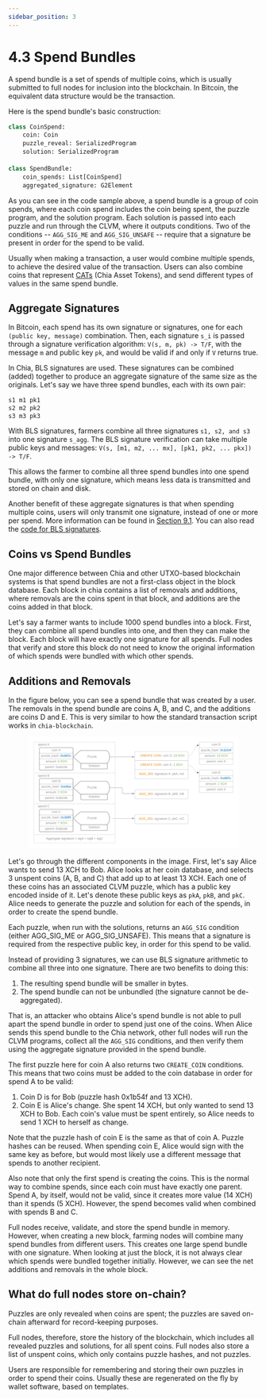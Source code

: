 ```yaml
---
sidebar_position: 3
---
```


# 4.3 Spend Bundles

A spend bundle is a set of spends of multiple coins, which is usually submitted to full nodes for inclusion into the blockchain. In Bitcoin, the equivalent data structure would be the transaction.

Here is the spend bundle's basic construction:

```python
class CoinSpend:
    coin: Coin
    puzzle_reveal: SerializedProgram
    solution: SerializedProgram

class SpendBundle:
    coin_spends: List[CoinSpend]
    aggregated_signature: G2Element
```

As you can see in the code sample above, a spend bundle is a group of coin spends, where each coin spend includes the coin being spent, the puzzle program, and the solution program. Each solution is passed into each puzzle and run through the CLVM, where it outputs conditions. Two of the conditions -- `AGG_SIG_ME` and `AGG_SIG_UNSAFE` -- require
that a signature be present in order for the spend to be valid.

Usually when making a transaction, a user would combine multiple spends, to achieve the desired value of the transaction. Users can also combine coins that represent [CATs](https://chialisp.com/docs/puzzles/cats) (Chia Asset Tokens), and send different types of values in the same spend bundle.

## Aggregate Signatures
In Bitcoin, each spend has its own signature or signatures, one for each `(public key, message)` combination. Then, each signature `s_i` is passed through a signature verification algorithm: `V(s, m, pk) -> T/F`, with the message `m` and public key `pk`, and would be valid if and only if `V` returns true.

In Chia, BLS signatures are used. These signatures can be combined (added) together to produce an aggregate signature of the same size as the originals. Let's say we have three spend bundles, each with its own pair:
```
s1 m1 pk1
s2 m2 pk2
s3 m3 pk3
```

With BLS signatures, farmers combine all three signatures `s1, s2, and s3` into one signature `s_agg`. The BLS signature verification can take multiple public keys and messages: `V(s, [m1, m2, ... mx], [pk1, pk2, ... pkx]) -> T/F`.

This allows the farmer to combine all three spend bundles into one spend bundle, with only one signature, which means less data is transmitted and stored on chain and disk.

Another benefit of these aggregate signatures is that when spending multiple coins, users will only transmit one signature, instead of one or more per spend. More information can be found in [Section 9.1](/docs/09keys/keys-and-signatures "Section 9.1: Keys and Signatures"). You can also read the [code for BLS signatures](https://github.com/Chia-Network/bls-signatures).


## Coins vs Spend Bundles
One major difference between Chia and other UTXO-based blockchain systems is that spend bundles are not a first-class object in the block database. Each block in chia contains a list of removals and additions, where removals are the coins spent in that block, and additions are the coins added in that block.

Let's say a farmer wants to include 1000 spend bundles into a block. First, they can combine all spend bundles into one, and then they can make the block. Each block will have exactly one signature for all spends. Full nodes that verify and store this block do not need to know the original information of which spends were bundled with which other spends.

## Additions and Removals

In the figure below, you can see a spend bundle that was created by a user. The removals in the spend bundle are coins A, B, and C, and the additions are coins D and E. This is very similar to how the standard transaction script works in `chia-blockchain`.

<figure>
<img src="/img/spend_bundle.png" alt="drawing"/>
</figure>

Let's go through the different components in the image. First, let's say Alice wants to send 13 XCH to Bob. Alice looks at her coin database, and selects 3 unspent coins (A, B, and C) that add up to at least 13 XCH. Each one of these coins has an associated CLVM puzzle, which has a public key encoded inside of it. Let's denote these public keys as `pkA`, `pkB`, and `pkC`.  Alice needs to generate the puzzle and solution for each of the
spends, in order to create the spend bundle.

Each puzzle, when run with the solutions, returns an `AGG_SIG` condition (either AGG_SIG_ME or AGG_SIG_UNSAFE). This means that a signature is required from the respective public key, in order for this spend to be valid.

Instead of providing 3 signatures, we can use BLS signature arithmetic to combine all three into one signature. There are two benefits to doing this:

1. The resulting spend bundle will be smaller in bytes.
2. The spend bundle can not be unbundled (the signature cannot be de-aggregated).

That is, an attacker who obtains Alice's spend bundle is not able to pull apart the spend bundle in order to spend just one of the coins. When Alice sends this spend bundle to the Chia network, other full nodes will run the CLVM programs, collect all the `AGG_SIG` conditions, and then verify them using the aggregate signature provided in the spend bundle.

The first puzzle here for coin A also returns two `CREATE_COIN` conditions. This means that two coins must be added to the coin database in order for spend A to be valid:
1. Coin D is for Bob (puzzle hash 0x1b54f and 13 XCH).
2. Coin E is Alice's change. She spent 14 XCH, but only wanted to send 13 XCH to Bob. Each coin's value must be spent entirely, so Alice needs to send 1 XCH to herself as change.

Note that the puzzle hash of coin E is the same as that of coin A. Puzzle hashes can be reused. When spending coin E, Alice would sign with the same key as before, but would most likely use a different message that spends to another recipient.

Also note that only the first spend is creating the coins. This is the normal way to combine spends, since each coin must have exactly one parent. Spend A, by itself, would not be valid, since it creates more value (14 XCH) than it spends (5 XCH). However, the spend becomes valid when combined with spends B and C.

Full nodes receive, validate, and store the spend bundle in memory. However, when creating a new block, farming nodes will combine many spend bundles from different users. This creates one large spend bundle with one signature. When looking at just the block, it is not always clear which spends were bundled together initially. However, we can see the net additions and removals in the whole block.

## What do full nodes store on-chain?
Puzzles are only revealed when coins are spent; the puzzles are saved on-chain afterward for record-keeping purposes.

Full nodes, therefore, store the history of the blockchain, which includes all revealed puzzles and solutions, for all spent coins. Full nodes also store a list of unspent coins, which only contains puzzle hashes, and not puzzles.

Users are responsible for remembering and storing their own puzzles in order to spend their coins. Usually these are regenerated on the fly by wallet software, based on templates.
